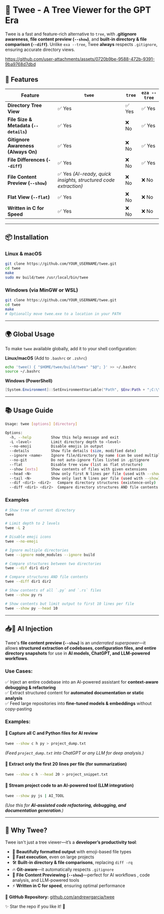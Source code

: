 # 🌳 Twee - A Tree Viewer for the GPT Era

Twee is a fast and feature-rich alternative to `tree`, with **.gitignore awareness**, **file content preview (`--show`)**, and **built-in directory & file comparison (`--diff`)**. Unlike `exa --tree`, Twee **always** respects `.gitignore`, ensuring accurate directory views.

https://github.com/user-attachments/assets/0720b9be-9588-472b-9391-9ba9768d7dbd

## 🚀 Features  

| Feature                                      | `twee` | `tree` | `eza --tree` |
|----------------------------------------------|--------|--------|--------------|
| **Directory Tree View**                      | ✅ Yes | ✅ Yes | ✅ Yes |
| **File Size & Metadata (`--details`)**       | ✅ Yes | ❌ No | ✅ Yes |
| **Gitignore Awareness (Always On)**          | ✅ Yes | ❌ No | ✅ Yes |
| **File Differences (`--diff`)**              | ✅ Yes | ❌ No | ✅ Yes |
| **File Content Preview (`--show`)**          | ✅ Yes *(AI-ready, quick insights, structured code extraction)* | ❌ No | ❌ No |
| **Flat View (`--flat`)**                     | ✅ Yes | ❌ No | ❌ No |
| **Written in C for Speed**                   | ✅ Yes | ❌ No | ❌ No |


---

## 📦 Installation  

### Linux & macOS  

```sh
git clone https://github.com/YOUR_USERNAME/twee.git
cd twee
make
sudo mv build/twee /usr/local/bin/twee
```

### Windows (via MinGW or WSL)

```sh
git clone https://github.com/YOUR_USERNAME/twee.git
cd twee
make
# Optionally move twee.exe to a location in your PATH
```

---

## 🌍 Global Usage

To make `twee` available globally, add it to your shell configuration:

**Linux/macOS** (Add to `.bashrc` or `.zshrc`)

```sh
echo 'twee() { "$HOME/twee/build/twee" "$@"; }' >> ~/.bashrc
source ~/.bashrc
```

**Windows (PowerShell)**

```powershell
[System.Environment]::SetEnvironmentVariable("Path", $Env:Path + ";C:\\path\\to\\twee", [System.EnvironmentVariableTarget]::User)
```

---

## 📚 Usage Guide

```sh
Usage: twee [options] [directory]

Options:
  -h, --help         Show this help message and exit
  -L <level>         Limit directory depth to <level>
  --no-emoji         Disable emojis in output
  --details          Show file details (size, modified date)
  --ignore <name>    Ignore file/directory by name (can be used multiple times)
  --no-git           Do not auto-ignore files listed in .gitignore
  --flat             Disable tree view (list as flat structure)
  --show [exts]      Show contents of files with given extensions
  --head <N>         Show only first N lines per file (used with --show)
  --tail <N>         Show only last N lines per file (used with --show)
  --dif <dir1> <dir2>   Compare directory structures (existence-only)
  --diff <dir1> <dir2>  Compare directory structures AND file contents
```

### Examples

```sh
# Show tree of current directory
twee

# Limit depth to 2 levels
twee -L 2

# Disable emoji icons
twee --no-emoji

# Ignore multiple directories
twee --ignore node_modules --ignore build

# Compare structures between two directories
twee --dif dir1 dir2

# Compare structures AND file contents
twee --diff dir1 dir2

# Show contents of all `.py` and `.rs` files
twee --show py rs

# Show contents but limit output to first 10 lines per file
twee --show py --head 10
```

---

## 📥🤖 AI Injection  

Twee's **file content preview (`--show`)** is an *underrated superpower*—it allows **structured extraction of codebases, configuration files, and entire directory snapshots** for use in **AI models, ChatGPT, and LLM-powered workflows**.  

### Use Cases: 
✅ Inject an entire codebase into an AI-powered assistant for **context-aware debugging & refactoring**  
✅ Extract structured content for **automated documentation or static analysis**  
✅ Feed large repositories into **fine-tuned models & embeddings** without copy-pasting  

### Examples:

#### 🔹 **Capture all C and Python files for AI review**
```sh
twee --show c h py > project_dump.txt
```
_(Feed `project_dump.txt` into ChatGPT or any LLM for deep analysis.)_

#### 🔹 **Extract only the first 20 lines per file (for summarization)**
```sh
twee --show c h --head 20 > project_snippet.txt
```

#### 🔹 **Stream project code to an AI-powered tool (LLM integration)**
```sh
twee --show py js | AI_TOOL
```
_(Use this for **AI-assisted code refactoring, debugging, and documentation generation**.)_

---

## 🌟 Why Twee?  

Twee isn't just a tree viewer—it’s a **developer’s productivity tool**:  

- 🎨 **Beautifully formatted output** with emoji-based file types  
- 🚀 **Fast execution**, even on large projects  
- 🛠️ **Built-in directory & file comparisons**, replacing `diff -rq`  
- 🔥 **Git-aware**—it automatically respects `.gitignore`  
- 📂 **File Content Previewing (`--show`)**—perfect for AI workflows , code analysis, and LLM-powered tools  
- ⚡ **Written in C for speed**, ensuring optimal performance  

🔗 **GitHub Repository:** [github.com/andrewrgarcia/twee](https://github.com/andrewrgarcia/twee)

✨ Star the repo if you like it! 🚀

